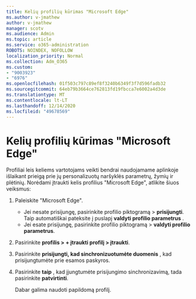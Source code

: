 ```yaml
---
title: Kelių profilių kūrimas "Microsoft Edge"
ms.author: v-jmathew
author: v-jmathew
manager: scotv
ms.audience: Admin
ms.topic: article
ms.service: o365-administration
ROBOTS: NOINDEX, NOFOLLOW
localization_priority: Normal
ms.collection: Adm_O365
ms.custom:
- "9003923"
- "6976"
ms.openlocfilehash: 01f503c797c89ef8f3240b6349f3f7d596fadb32
ms.sourcegitcommit: 64eb79b3664ce762813fd19fbcca7e6002a4d3de
ms.translationtype: MT
ms.contentlocale: lt-LT
ms.lasthandoff: 12/14/2020
ms.locfileid: "49678569"
---
```

# <a name="create-multiple-profiles-in-microsoft-edge"></a>Kelių profilių kūrimas "Microsoft Edge"

Profiliai leis keliems vartotojams veikti bendrai naudojamame aplinkoje išlaikant prieigą prie jų personalizuotų naršyklės parametrų, žymių ir plėtinių. Norėdami įtraukti kelis profilius "Microsoft Edge", atlikite šiuos veiksmus:

1. Paleiskite "Microsoft Edge".
    - Jei nesate prisijungę, pasirinkite profilio piktogramą > **prisijungti**. Taip automatiškai pateksite į puslapį **valdyti profilio parametrus** .
    - Jei esate prisijungę, pasirinkite profilio piktogramą > **valdyti profilio parametrus**.
2. Pasirinkite **profilis > + įtraukti profilį > įtraukti**.
3. Pasirinkite **prisijungti, kad sinchronizuotumėte duomenis** , kad prisijungtumėte prie esamos paskyros.
4. Pasirinkite **taip** , kad įjungtumėte prisijungimo sinchronizavimą, tada pasirinkite **patvirtinti**.

    Dabar galima naudoti papildomą profilį.
